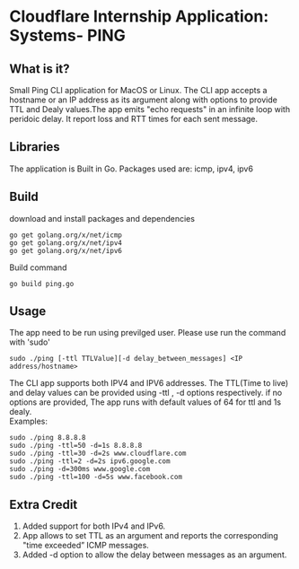 # Cloudflare Internship Application: Systems- PING

## What is it?

Small Ping CLI application for MacOS or Linux. The CLI app accepts a hostname or an IP address as its argument along with options to provide TTL and Dealy values.The app emits "echo requests" in an infinite loop with peridoic delay. It report loss and RTT times for each sent message.

## Libraries
The application is Built in Go. Packages used are: icmp, ipv4, ipv6

## Build
download and install packages and dependencies
```
go get golang.org/x/net/icmp
go get golang.org/x/net/ipv4
go get golang.org/x/net/ipv6

```
Build command
```
go build ping.go

```
## Usage
The app need to be run using previlged user. Please use run the command with 'sudo'

```
sudo ./ping [-ttl TTLValue][-d delay_between_messages] <IP address/hostname>
```
The CLI app supports both IPV4 and IPV6 addresses. The TTL(Time to live) and delay values can be provided using -ttl , -d options respectively. if no options are provided, The app runs with default values of 64 for ttl and 1s dealy.   
Examples:
```
sudo ./ping 8.8.8.8
sudo ./ping -ttl=50 -d=1s 8.8.8.8
sudo ./ping -ttl=30 -d=2s www.cloudflare.com
sudo ./ping -ttl=2 -d=2s ipv6.google.com
sudo ./ping -d=300ms www.google.com
sudo ./ping -ttl=100 -d=5s www.facebook.com
```
## Extra Credit

1. Added support for both IPv4 and IPv6.
2. App allows to set TTL as an argument and reports the corresponding "time exceeded” ICMP messages.
3. Added -d option to allow the delay between messages as an argument.
